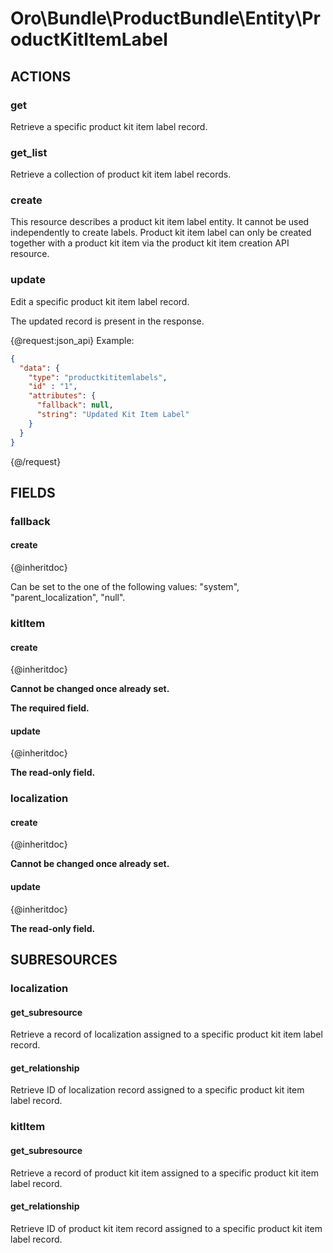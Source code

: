# Oro\Bundle\ProductBundle\Entity\ProductKitItemLabel

## ACTIONS

### get

Retrieve a specific product kit item label record.

### get_list

Retrieve a collection of product kit item label records.

### create

This resource describes a product kit item label entity. It cannot be used independently to create labels.
Product kit item label can only be created together with a product kit item via the product kit item creation API resource.

### update

Edit a specific product kit item label record.

The updated record is present in the response.

{@request:json_api}
Example:

```JSON
{
  "data": {
    "type": "productkititemlabels",
    "id" : "1",
    "attributes": {
      "fallback": null,
      "string": "Updated Kit Item Label"
    }
  }
}
```
{@/request}

## FIELDS

### fallback

#### create

{@inheritdoc}

Can be set to the one of the following values: "system", "parent_localization", "null".

### kitItem

#### create

{@inheritdoc}

**Cannot be changed once already set.**

**The required field.**

#### update

{@inheritdoc}

**The read-only field.**

### localization

#### create

{@inheritdoc}

**Cannot be changed once already set.**

#### update

{@inheritdoc}

**The read-only field.**

## SUBRESOURCES

### localization

#### get_subresource

Retrieve a record of localization assigned to a specific product kit item label record.

#### get_relationship

Retrieve ID of localization record assigned to a specific product kit item label record.

### kitItem

#### get_subresource

Retrieve a record of product kit item assigned to a specific product kit item label record.

#### get_relationship

Retrieve ID of product kit item record assigned to a specific product kit item label record.
